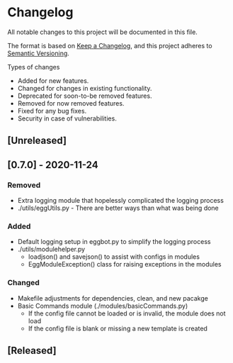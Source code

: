 # Changelog
All notable changes to this project will be documented in this file.

The format is based on [Keep a Changelog](https://keepachangelog.com/en/1.0.0/),
and this project adheres to [Semantic Versioning](https://semver.org/spec/v2.0.0.html).

Types of changes

- Added for new features.
- Changed for changes in existing functionality.
- Deprecated for soon-to-be removed features.
- Removed for now removed features.
- Fixed for any bug fixes.
- Security in case of vulnerabilities.

## [Unreleased]

## [0.7.0] - 2020-11-24

### Removed

- Extra logging module that hopelessly complicated the logging process
- ./utils/eggUtils.py - There are better ways than what was being done

### Added

- Default logging setup in eggbot.py to simplify the logging process
- ./utils/modulehelper.py
  - loadjson() and savejson() to assist with configs in modules
  - EggModuleException() class for raising exceptions in the modules

### Changed

- Makefile adjustments for dependencies, clean, and new pacakge
- Basic Commands module (./modules/basicCommands.py)
  - If the config file cannot be loaded or is invalid, the module does not load
  - If the config file is blank or missing a new template is created

## [Released]